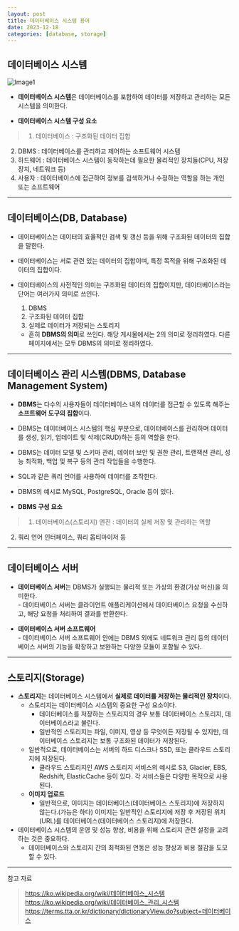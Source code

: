 ```yaml
---
layout: post
title: 데이터베이스 시스템 용어
date: 2023-12-18
categories: [database, storage]
---
```

## 데이터베이스 시스템
![Image1](https://github.com/LeeJae-H/LeeJae-H.github.io/assets/122717063/a7c7f9cf-8537-439e-8570-d24ad5e4adf7)
  - **데이터베이스 시스템**은 데이터베이스를 포함하여 데이터를 저장하고 관리하는 모든 시스템을 의미한다.  
 
   
  - **데이터베이스 시스템 구성 요소**
  >1. 데이터베이스 : 구조화된 데이터 집합
  2. DBMS : 데이터베이스를 관리하고 제어하는 소프트웨어 시스템
  3. 하드웨어 : 데이터베이스 시스템이 동작하는데 필요한 물리적인 장치들(CPU, 저장 장치, 네트워크 등)
  4. 사용자 : 데이터베이스에 접근하여 정보를 검색하거나 수정하는 역할을 하는 개인 또는 소프트웨어

---
## 데이터베이스(DB, Database)
  - 데이터베이스는 데이터의 효율적인 검색 및 갱신 등을 위해 구조화된 데이터의 집합을 말한다.
  - 데이터베이스는 서로 관련 있는 데이터의 집합이며, 특정 목적을 위해 구조화된 데이터의 집합이다.
   
  - 데이터베이스의 사전적인 의미는 구조화된 데이터의 집합이지만, 데이터베이스라는 단어는 여러가지 의미로 쓰인다.
      1. DBMS
      2. 구조화된 데이터 집합
      3. 실제로 데이터가 저장되는 스토리지  
      - 흔히 **DBMS의 의미**로 쓰인다. 해당 게시물에서는 2의 의미로 정리하였다. 다른 페이지에서는 모두 DBMS의 의미로 정리하였다.

---
## 데이터베이스 관리 시스템(DBMS, Database Management System)
  - **DBMS**는 다수의 사용자들이 데이터베이스 내의 데이터를 접근할 수 있도록 해주는 **소프트웨어 도구의 집합**이다.
  - DBMS는 데이터베이스 시스템의 핵심 부분으로, 데이터베이스를 관리하며 데이터를 생성, 읽기, 업데이트 및 삭제(CRUD)하는 등의 역할을 한다.
  - DBMS는 데이터 모델 및 스키마 관리, 데이터 보안 및 권한 관리, 트랜잭션 관리, 성능 최적화, 백업 및 복구 등의 관리 작업들을 수행한다.
  - SQL과 같은 쿼리 언어를 사용하여 데이터를 조작한다.
  - DBMS의 예시로 MySQL, PostgreSQL, Oracle 등이 있다.
   
  - **DBMS 구성 요소**
  >1. 데이터베이스(스토리지) 엔진 : 데이터의 실제 저장 및 관리하는 역할  
  2. 쿼리 언어 인터페이스, 쿼리 옵티마이저 등


---
## 데이터베이스 서버
  - **데이터베이스 서버**는 DBMS가 실행되는 물리적 또는 가상의 환경(가상 머신)을 의미한다.  
        - 데이터베이스 서버는 클라이언트 애플리케이션에서 데이터베이스 요청을 수신하고, 해당 요청을 처리하여 결과를 반환한다.

  - **데이터베이스 서버 소프트웨어**  
        - 데이터베이스 서버 소프트웨어 안에는 DBMS 외에도 네트워크 관리 등의 데이터베이스 서버의 기능을 확장하고 보완하는 다양한 모듈이 포함될 수 있다.

---
## 스토리지(Storage)
  - **스토리지**는 데이터베이스 시스템에서 **실제로 데이터를 저장하는 물리적인 장치**이다.
      - 스토리지는 데이터베이스 시스템의 중요한 구성 요소이다.
          - 데이터베이스를 저장하는 스토리지의 경우 보통 데이터베이스 스토리지, 데이터베이스라고 불린다.
          - 일반적인 스토리지는 파일, 이미지, 영상 등 무엇이든 저장될 수 있지만, 데이터베이스 스토리지는 보통 구조화된 데이터가 저장된다.
      - 일반적으로, 데이터베이스는 서버의 하드 디스크나 SSD, 또는 클라우드 스토리지에 저장된다.
          - 클라우드 스토리지인 AWS 스토리지 서비스의 예시로 S3, Glacier, EBS, Redshift, ElasticCache 등이 있다. 각 서비스들은 다양한 목적으로 사용된다.   
      - **이미지 업로드**
          - 일반적으로, 이미지는 데이터베이스(데이터베이스 스토리지)에 저장하지 않는다.(가능은 하다) 이미지는 일반적인 스토리지에 저장 후 저장된 위치(URL)를 데이터베이스(데이터베이스 스토리지)에 저장한다.
  - 데이터베이스 시스템의 운영 및 성능 향상, 비용을 위해 스토리지 관련 설정을 고려하는 것은 중요하다.
      - 데이터베이스와 스토리지 간의 최적화된 연동은 성능 향상과 비용 절감을 도모할 수 있다.

---
참고 자료

> https://ko.wikipedia.org/wiki/데이터베이스_시스템
> https://ko.wikipedia.org/wiki/데이터베이스_관리_시스템
> https://terms.tta.or.kr/dictionary/dictionaryView.do?subject=데이터베이스
